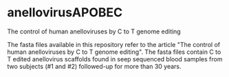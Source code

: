 # anellovirusAPOBEC
The control of human anelloviruses by C to T genome editing

The fasta files available in this repository refer to the article "The control of human anelloviruses by C to T genome editing". The fasta files contain C to T edited anellovirus scaffolds found in seep sequenced blood samples from two subjects (#1 and #2) followed-up for more than 30 years.
